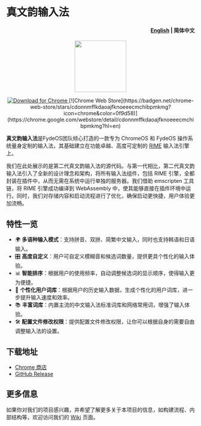 # 真文韵输入法

<h4 align="right"><strong>  <a href="https://github.com/tw93/Pake/blob/master/README.md"> English</strong></a> | 简体中文</h4>
<p align="center">
    <img src=https://github.com/Lorde627/fydeRhythm/blob/master/fydeRhythm%20Logo.png?raw=true width=138/>
</p>
<p align="center">
    <a href="https://r.daily.dev/chrome">
    <img src="https://img.shields.io/badge/%20-Chrome-red?logo=google-chrome&logoColor=white" alt="Download for Chrome" />
  </a>
[![Chrome Web Store](https://badgen.net/chrome-web-store/stars/cdonnmffkdaoajfknoeeecmchibpmkmg?icon=chrome&color=0f9d58)](https://chrome.google.com/webstore/detail/cdonnmffkdaoajfknoeeecmchibpmkmg?hl=en)

**真文韵输入法**是FydeOS团队倾心打造的一款专为 ChromeOS 和 FydeOS 操作系统量身定制的输入法，其基础建立在功能卓越、高度可定制的 [RIME](https://rime.im/) 输入法引擎上。

我们在此处展示的是第二代真文韵输入法的源代码。与第一代相比，第二代真文韵输入法引入了全新的设计理念和架构，将所有输入法组件，包括 RIME 引擎，全都封装在插件中，从而无需在系统中运行单独的服务器。我们借助 emscripten 工具链，将 RIME 引擎成功编译到 WebAssembly 中，使其能够直接在插件环境中运行。同时，我们对存储内容和启动流程进行了优化，确保启动更快捷，用户体验更加流畅。

## 特性一览
- 🌍 **多语种输入模式**：支持拼音、双拼、简繁中文输入，同时也支持韩语和日语输入。
- 🎛️ **高度自定义**：用户可自定义模糊音和候选词数量，提供更具个性化的输入体验。
- 📊 **智能排序**：根据用户的使用频率，自动调整候选词的显示顺序，使得输入更为便捷。
- 🧠 **个性化用户词库**：根据用户的历史输入数据，生成个性化的用户词库，进一步提升输入速度和效率。
- 📚 **丰富词库**：内置主流的中文输入法标准词库和网络常用词，增强了输入体验。
- 🛠️ **配置文件修改权限**：提供配置文件修改权限，让你可以根据自身的需要自由调整输入法的设置。

## 下载地址
- [Chrome 商店](https://chrome.google.com/webstore/detail/%E7%9C%9F%E6%96%87%E9%9F%B5%E8%BE%93%E5%85%A5%E6%B3%95/ppgpjbgimfloenilfemmcejiiokelkni)
- [GitHub Release](https://github.com/FydeOS/fydeRhythm)

## 更多信息
如果你对我们的项目感兴趣，并希望了解更多关于本项目的信息，如构建流程、内部结构等，欢迎访问我们的 [Wiki](https://github.com/FydeOS/fydeRhythm/wiki) 页面。
